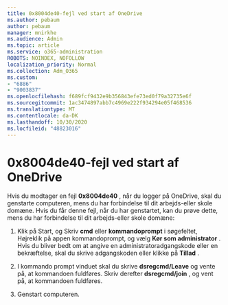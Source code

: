 ```yaml
---
title: 0x8004de40-fejl ved start af OneDrive
ms.author: pebaum
author: pebaum
manager: mnirkhe
ms.audience: Admin
ms.topic: article
ms.service: o365-administration
ROBOTS: NOINDEX, NOFOLLOW
localization_priority: Normal
ms.collection: Adm_O365
ms.custom:
- "6886"
- "9003837"
ms.openlocfilehash: f689fcf9432e9b356843efe73ed0f79a32735e6f
ms.sourcegitcommit: 1ac3474897abb7c4969e222f934294e05f468536
ms.translationtype: MT
ms.contentlocale: da-DK
ms.lasthandoff: 10/30/2020
ms.locfileid: "48823016"
---
```

# <a name="0x8004de40-error-when-launching-onedrive"></a>0x8004de40-fejl ved start af OneDrive

Hvis du modtager en fejl **0x8004de40** , når du logger på OneDrive, skal du genstarte computeren, mens du har forbindelse til dit arbejds-eller skole domæne. Hvis du får denne fejl, når du har genstartet, kan du prøve dette, mens du har forbindelse til dit arbejds-eller skole domæne:

1. Klik på Start, og Skriv **cmd** eller **kommandoprompt**  i søgefeltet, Højreklik på appen kommandoprompt, og vælg  **Kør som administrator** . Hvis du bliver bedt om at angive en administratoradgangskode eller en bekræftelse, skal du skrive adgangskoden eller klikke på **Tillad** .  

2. I kommando prompt vinduet skal du skrive **dsregcmd/Leave**  og vente på, at kommandoen fuldføres. Skriv derefter **dsregcmd/join** , og vent på, at kommandoen fuldføres.
3. Genstart computeren.
